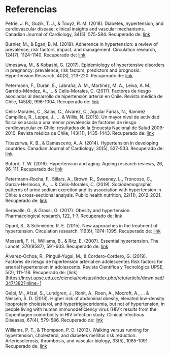 # Referencias

Petrie, J. R., Guzik, T. J., & Touyz, R. M. (2018). Diabetes, hypertension, and cardiovascular disease: clinical insights and vascular mechanisms. Canadian Journal of Cardiology, 34(5), 575-584. Recuperado de: [link](https://www.sciencedirect.com/science/article/pii/S0828282X1731214X)

Burnier, M., & Egan, B. M. (2019). Adherence in hypertension: a review of prevalence, risk factors, impact, and management. Circulation research, 124(7), 1124-1140. Recuperado de: [link](https://www.ahajournals.org/doi/pdf/10.1161/CIRCRESAHA.118.313220)

Umesawa, M., & Kobashi, G. (2017). Epidemiology of hypertensive disorders in pregnancy: prevalence, risk factors, predictors and prognosis. Hypertension Research, 40(3), 213-220. Recuperado de: [link](https://www.proquest.com/openview/2a09c0798e2aef7ad8e65555e6424206/1.pdf/advanced)

Petermann, F., Durán, E., Labraña, A. M., Martínez, M. A., Leiva, A. M., Garrido-Méndez, A., ... & Celis-Morales, C. (2017). Factores de riesgo asociados al desarrollo de hipertensión arterial en Chile. Revista médica de Chile, 145(8), 996-1004. Recuperado de: [link](https://scielo.conicyt.cl/scielo.php?pid=S0034-98872017000800996&script=sci_arttext&tlng=e)

Celis-Morales, C., Salas, C., Álvarez, C., Aguilar Farías, N., Ramírez Campillos, R., Leppe, J., ... & Willis, N. (2015). Un mayor nivel de actividad física se asocia a una menor prevalencia de factores de riesgo cardiovascular en Chile: resultados de la Encuesta Nacional de Salud 2009-2010. Revista médica de Chile, 143(11), 1435-1443. Recuperado de: [link](https://scielo.conicyt.cl/scielo.php?pid=S0034-98872015001100009&script=sci_arttext&tlng=e)

Tibazarwa, K. B., & Damasceno, A. A. (2014). Hypertension in developing countries. Canadian Journal of Cardiology, 30(5), 527-533. Recuperado de: [link](https://www.sciencedirect.com/science/article/pii/S0828282X14001378?casa_token=Qqi_mcn8S5MAAAAA:1SH-Du8OOyMr2YTrngf8QUFN3oZgKgAZVZYscNkrYXS2j1uJEtEjDMkPv_48mUwNtEVXc2C0qUc)

Buford, T. W. (2016). Hypertension and aging. Ageing research reviews, 26, 96-111. Recuperado de: [link](https://www.sciencedirect.com/science/article/pii/S1568163716300071?casa_token=lfS5O3PpVhwAAAAA:3aaRa4FZUwTZoCPWnCBW96wrB3t1aVlgTSBTXpQ05MnHWDu5nYbhQj4vBVKR2P7SUErvW-Cu6q0)

Petermann-Rocha, F., Sillars, A., Brown, R., Sweeney, L., Troncoso, C., García-Hermoso, A., ... & Celis-Morales, C. (2019). Sociodemographic patterns of urine sodium excretion and its association with hypertension in Chile: a cross-sectional analysis. Public health nutrition, 22(11), 2012-2021. Recuperado de: [link](https://www.cambridge.org/core/services/aop-cambridge-core/content/view/00C69F1D787118303F55E04B8EF432A9/S1368980018003889a.pdf/sociodemographic-patterns-of-urine-sodium-excretion-and-its-association-with-hypertension-in-chile-a-cross-sectional-analysis.pdf)

Seravalle, G., & Grassi, G. (2017). Obesity and hypertension. Pharmacological research, 122, 1-7. Recuperado de: [link](https://www.sciencedirect.com/science/article/pii/S1043661817304620?casa_token=KT2eSgb6qI4AAAAA:Qx96xlPnAc-ExaXhHRCUSe2QzQMp0smS3UM6Eq_veTYc61b1Sq3bU-PFJuwXBhdeS8X5e9Ah3ZI)

Oparil, S., & Schmieder, R. E. (2015). New approaches in the treatment of hypertension. Circulation research, 116(6), 1074-1095. Recuperado de: [link](https://www.ahajournals.org/doi/pdf/10.1161/CIRCRESAHA.116.303603)

Messerli, F. H., Williams, B., & Ritz, E. (2007). Essential hypertension. The Lancet, 370(9587), 591-603. Recuperado de: [link](https://www.sciencedirect.com/science/article/abs/pii/S0140673607612999?casa_token=_2mgyQvL4dEAAAAA:JRXE9sLT2W5Bg4XdB_Ha8f3yDAVHuRog3CXhhbC8UvdLCbZranH_Kt4USgyG0Hf0h9DD0HKISrc)

Álvarez-Ochoa, R., Pinguil-Yugsi, M., & Cordero-Cordero, G. (2019). Factores de riesgo de hipertensión arterial en adolescentes Risk factors for arterial hypertension in adolescents. Revista Científica y Tecnológica UPSE, 5(2), 111-118. Recuperado de: [link](https://incyt.upse.edu.ec/ciencia/revistas/index.php/rctu/article/download/347/382?inline=1

Gelpi, M., Afzal, S., Lundgren, J., Ronit, A., Roen, A., Mocroft, A., ... & Nielsen, S. D. (2018). Higher risk of abdominal obesity, elevated low-density lipoprotein cholesterol, and hypertriglyceridemia, but not of hypertension, in people living with human immunodeficiency virus (HIV): results from the Copenhagen comorbidity in HIV infection study. Clinical Infectious Diseases, 67(4), 579-586. Recuperado de: [link](https://academic.oup.com/cid/article/67/4/579/4868532)

Williams, P. T., & Thompson, P. D. (2013). Walking versus running for hypertension, cholesterol, and diabetes mellitus risk reduction. Arteriosclerosis, thrombosis, and vascular biology, 33(5), 1085-1091. Recuperado de: [link](https://www.ahajournals.org/doi/full/10.1161/atvbaha.112.300878)